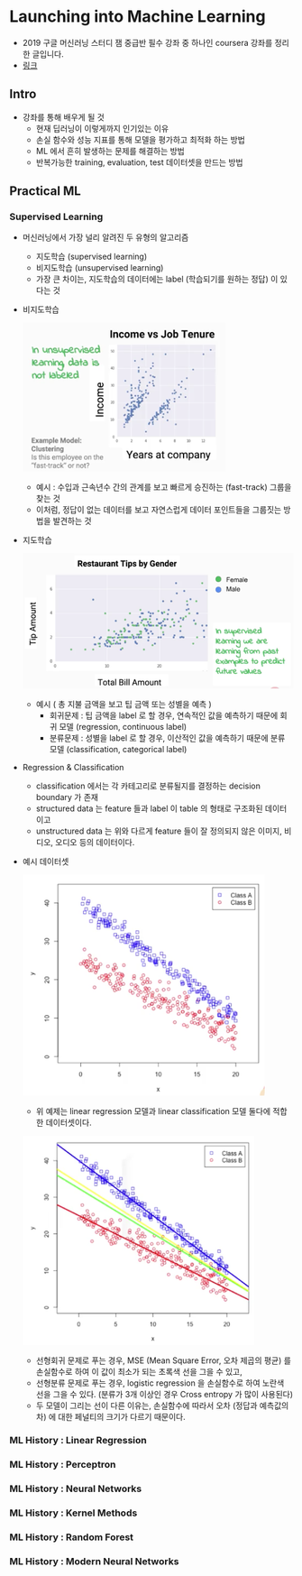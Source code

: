 # Launching into Machine Learning

* 2019 구글 머신러닝 스터디 잼 중급반 필수 강좌 중 하나인 coursera 강좌를 정리한 글입니다.
* [링크](https://www.coursera.org/learn/launching-machine-learning/home/welcome)

## Intro
* 강좌를 통해 배우게 될 것
    * 현재 딥러닝이 이렇게까지 인기있는 이유
    * 손실 함수와 성능 지표를 통해 모델을 평가하고 최적화 하는 방법
    * ML 에서 흔히 발생하는 문제를 해결하는 방법
    * 반복가능한 training, evaluation, test 데이터셋을 만드는 방법

## Practical ML

### Supervised Learning
* 머신러닝에서 가장 널리 알려진 두 유형의 알고리즘
    * 지도학습 (supervised learning)
    * 비지도학습 (unsupervised learning)
    * 가장 큰 차이는, 지도학습의 데이터에는 label (학습되기를 원하는 정답) 이 있다는 것
* 비지도학습
    
    ![](./images/Income-vs-Job-tenure.png)
    * 예시 : 수입과 근속년수 간의 관계를 보고 빠르게 승진하는 (fast-track) 그룹을 찾는 것
    * 이처럼, 정답이 없는 데이터를 보고 자연스럽게 데이터 포인트들을 그룹짓는 방법을 발견하는 것
* 지도학습
    
    ![](./images/Restraurant-tips-by-gender.png)
    * 예시 ( 총 지불 금액을 보고 팁 금액 또는 성별을 예측 )
        * 회귀문제 : 팁 금액을 label 로 할 경우, 연속적인 값을 예측하기 때문에 회귀 모델 (regression, continuous label)
        * 분류문제 : 성별을 label 로 할 경우, 이산적인 값을 예측하기 때문에 분류 모델 (classification, categorical label)

* Regression & Classification
    * classification 에서는 각 카테고리로 분류될지를 결정하는 decision boundary 가 존재
    * structured data 는 feature 들과 label 이 table 의 형태로 구조화된 데이터이고
    * unstructured data 는 위와 다르게 feature 들이 잘 정의되지 않은 이미지, 비디오, 오디오 등의 데이터이다.

* 예시 데이터셋

    ![](./images/Regression-Classification.png)
    * 위 예제는 linear regression 모델과 linear classification 모델 둘다에 적합한 데이터셋이다.

    ![](./images/loss-function-difference.png)
    * 선형회귀 문제로 푸는 경우, MSE (Mean Square Error, 오차 제곱의 평균) 를 손실함수로 하여 이 값이 최소가 되는 초록색 선을 그을 수 있고,
    * 선형분류 문제로 푸는 경우, logistic regression 을 손실함수로 하여 노란색 선을 그을 수 있다. (분류가 3개 이상인 경우 Cross entropy 가 많이 사용된다)
    * 두 모델이 그리는 선이 다른 이유는, 손실함수에 따라서 오차 (정답과 예측값의 차) 에 대한 페널티의 크기가 다르기 때문이다.

### ML History : Linear Regression

### ML History : Perceptron

### ML History : Neural Networks

### ML History : Kernel Methods

### ML History : Random Forest

### ML History : Modern Neural Networks





